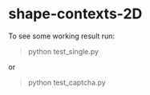 # shape-contexts-2D

To see some working result run:
>python test_single.py

or

>python test_captcha.py

